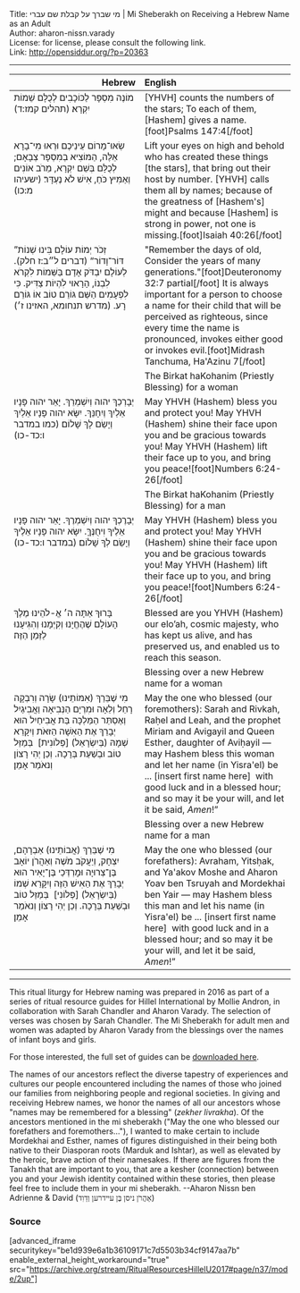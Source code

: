 <html>
<head></head>
<body>
Title: מי שברך על קבלת שם עברי | Mi Sheberakh on Receiving a Hebrew Name as an Adult<br />
Author: aharon-nissn.varady<br />
License: for license, please consult the following link.<br />
Link: <a href="http://opensiddur.org/?p=20363">http://opensiddur.org/?p=20363</a>
<p />
<hr />

<table style="margin-left: auto;margin-right: auto;" class="draggable">
<thead><tr><th id="x" style="text-align: right;">Hebrew</th><th style="text-align: left;">English</th></tr></thead>
<tbody>
<tr><td style="vertical-align:top;" width="46%">
<div class="liturgy"><span lang="he">
מוֹנֶה מִסְפָּר לַכּוֹכָבִים
לְכֻלָּם שֵׁמוֹת יִקְרָא׃ <span class="citation">(תהלים קמז:ד)</span>
</span></div></td>

<td style="vertical-align:top;" width="53%">
<div class="english">
[YHVH] counts the numbers of the stars; 
To each of them, [Hashem] gives a name.[foot]Psalms 147:4[/foot]
</div></td></tr>


<tr><td style="vertical-align:top;" width="46%">
<div class="liturgy"><span lang="he">
שְׂאוּ־מָרוֹם עֵינֵיכֶם 
וּרְאוּ מִי־בָרָא אֵלֶּה,‏
הַמּוֹצִיא בְמִסְפָּר צְבָאָם;‏
לְכֻלָּם בְּשֵׁם יִקְרָא,‏
מֵרֹב אוֹנִים 
וְאַמִּיץ כֹּחַ,‏
אִישׁ לֹא נֶעְדָּר׃ <span class="citation">(ישעיהו מ:כו)</span>
</span></div></td>
 
<td style="vertical-align:top;" width="53%">
<div class="english">
Lift your eyes on high 
and behold who has created these things [the stars],
that bring out their host by number. 
[YHVH] calls them all by names; 
because of the greatness of [Hashem's] might 
and because [Hashem] is strong in power, 
not one is missing.[foot]Isaiah 40:26[/foot]
</div></td></tr>


<tr><td style="vertical-align:top;" width="46%">
<div class="liturgy"><span lang="he">
”זְכֹר יְמוֹת עוֹלָם 
בִּינוּ שְׁנוֹת דּוֹר־וָדוֹר“ <span class="citation">(דברים ל״ב:ז חלק)</span>.‏
לְעוֹלָם יִבְדֹּק אָדָם 
בַּשֵּׁמוֹת לִקְרֹא לִבְנוֹ,‏
הָרָאוּי לִהְיוֹת צַדִּיק.‏
כִּי לִפְעָמִים הַשֵּׁם 
גּוֹרֵם טוֹב 
אוֹ גּוֹרֵם רָע.‏ <span class="citation">(מדרש תנחומא, האזינו ז׳)</span>
</span></div></td>
 
<td style="vertical-align:top;" width="53%">
<div class="english">
"Remember the days of old, 
Consider the years of many generations."[foot]Deuteronomy 32:7 partial[/foot]
It is always important for a person
 to choose a name for their child
that will be perceived as righteous, 
since every time the name is pronounced, 
invokes either good
or invokes evil.[foot]Midrash Tanchuma, Ha'Azinu 7[/foot]
</div></td></tr>


<tr><td style="vertical-align:top;" width="46%">
<div class="liturgy"><span lang="he">

</span></div></td>
 
<td style="vertical-align:top;" width="53%">
<div class="english">
The Birkat haKohanim (Priestly Blessing) for a woman
</div></td></tr>


<tr><td style="vertical-align:top;" width="46%">
<div class="liturgy"><span lang="he">
יְבָרְכֵךְ יהוה וְיִשְׁמְרֵךְ.
יָאֵר יהוה פָּנָיו אֵלַיִךְ וְיִחָנֵּךְ.
יִשָּׂא יהוה פָּנָיו אֵלַיִךְ וְיָשֵׂם לָךְ שָׁלוֹם׃ <span class="citation">(כמו במדבר ו:כד-כו)</span>
</span></div></td>
 
<td style="vertical-align:top;" width="53%">
<div class="english">
May YHVH (Hashem) bless you and protect you!
May YHVH (Hashem) shine their face upon you and be gracious towards you!
May YHVH (Hashem) lift their face up to you, and bring you peace![foot]Numbers 6:24-26[/foot]
</div></td></tr>


<tr><td style="vertical-align:top;" width="46%">
<div class="liturgy"><span lang="he">

</span></div></td>
 
<td style="vertical-align:top;" width="53%">
<div class="english">
The Birkat haKohanim (Priestly Blessing) for a man
</div></td></tr>


<tr><td style="vertical-align:top;" width="46%">
<div class="liturgy"><span lang="he">
יְבָרֶכְךָ יהוה וְיִשְׁמְרֶךָ. 
יָאֵר יהוה פָּנָיו אֵלֶיךָ וִיחֻנֶּךָּ. 
יִשָּׂא יהוה פָּנָיו אֵלֶיךָ וְיָשֵׂם לְךָ שָׁלוֹם׃ <span class="citation">(במדבר ו:כד-כו)</span>
</span></div></td>
 
<td style="vertical-align:top;" width="53%">
<div class="english">
May YHVH (Hashem) bless you and protect you!
May YHVH (Hashem) shine their face upon you and be gracious towards you!
May YHVH (Hashem) lift their face up to you, and bring you peace![foot]Numbers 6:24-26[/foot]
</div></td></tr>


<tr><td style="vertical-align:top;" width="46%">
<div class="liturgy"><span lang="he">
בָּרוּךְ אַתָּה 
ה׳ אֱ-לֹהֵינוּ 
מֶלֶךְ הָעוֹלָם 
שֶׁהֶחֱיָנוּ 
וְקִיְּמָנוּ
וְהִגִּיעָנוּ 
לַזְּמַן הַזֶּה׃
</span></div></td>
 
<td style="vertical-align:top;" width="53%">
<div class="english">
Blessed are you
YHVH (Hashem) our elo’ah, 
cosmic majesty, 
who has kept us alive, 
and has preserved us, 
and enabled us 
to reach this season.
</div></td></tr>


<tr><td style="vertical-align:top;" width="46%">
<div class="liturgy"><span lang="he">

</span></div></td>
 
<td style="vertical-align:top;" width="53%">
<div class="english">
Blessing over a new Hebrew name for a woman
</div></td></tr>


<tr><td style="vertical-align:top;" width="46%">
<div class="liturgy"><span lang="he">
מִי שֶׁבֵּרַךְ (אִמּוֹתֵינוּ) 
שָׂרָה וְרִבְקָה
רָחֵל וְלֵאָה
וּמִרְיָם הַנְּבִיאָה 
וַאֲבִיגַיִל
וְאֶסְתֵּר הַמַּלְכָּה בַּת אֲבִיחַיִל
הוּא יְבָרֵךְ אֶת הַאִשָׁה הַזּאֹת
וְיִקָּרֵא שְׁמָהּ (בְּיִשְׂרָאֵל) [פְּלוֹנִית]&nbsp;
בְּמַזַּל טוֹב וּבְשַׁעַת בְּרָכָה. 
וְכֵן יְהִי רָצוֹן 
וְנאֹמַר אָמֵן׃
</span></div></td>
 
<td style="vertical-align:top;" width="53%">
<div class="english">
May the one who blessed (our foremothers):
Sarah and Rivkah, 
Raḥel and Leah, 
and the prophet Miriam 
and Avigayil 
and Queen Esther, daughter of Aviḥayil — 
may Hashem bless this woman 
and let her name (in Yisra'el) be ... [insert first name here]&nbsp;
with good luck and in a blessed hour; 
and so may it be your will, 
and let it be said, <em>Amen</em>!”
</div></td></tr>


<tr><td style="vertical-align:top;" width="46%">
<div class="liturgy"><span lang="he">

</span></div></td>
 
<td style="vertical-align:top;" width="53%">
<div class="english">
Blessing over a new Hebrew name for a man
</div></td></tr>


<tr><td style="vertical-align:top;" width="46%">
<div class="liturgy"><span lang="he">
מִי שֶׁבֵּרַךְ (אֲבוֹתֵינוּ) 
אַבְרָהָם, יִצְחָק, וְיַעֲקֹב
מֹשֶׁה וְאַהֲרֹן 
יוֹאָב בֶּן־צְרוּיָה
וּמׇרְדְּכַי בֶּן־יָאִיר 
הוּא יְבָרֵךְ אֶת הַאִישׁ הַזֶּה
וְיִקָּרֵא שְׁמוֹ (בְּיִשְׂרָאֵל) [פְּלוֹנִי]&nbsp;
בְּמַזַּל טוֹב וּבְשַׁעַת בְּרָכָה. 
וְכֵן יְהִי רָצוֹן 
וְנאֹמַר אָמֵן׃
</span></div></td>
 
<td style="vertical-align:top;" width="53%">
<div class="english">
May the one who blessed (our forefathers):
Avraham, Yitsḥak, and Ya'akov 
Moshe and Aharon
Yoav ben Tsruyah
and Mordekhai ben Yair — 
may Hashem bless this man 
and let his name (in Yisra'el) be ... [insert first name here]&nbsp;
with good luck and in a blessed hour; 
and so may it be your will, 
and let it be said, <em>Amen</em>!”
</div></td></tr>
</tbody></table>

<hr />

This ritual liturgy for Hebrew naming was prepared in 2016 as part of a series of ritual resource guides for Hillel International by Mollie Andron, in collaboration with Sarah Chandler and Aharon Varady. The selection of verses was chosen by Sarah Chandler. The Mi Sheberakh for adult men and women was adapted by Aharon Varady from the blessings over the names of infant boys and girls. 

For those interested, the full set of guides can be <a href="https://opensiddur.org/wp-content/uploads/2018/06/Ritual-Resources-Hillel-U.-2017.zip">downloaded here</a>.

The names of our ancestors reflect the diverse tapestry of experiences and cultures our people encountered including the names of those who joined our families from neighboring people and regional societies. In giving and receiving Hebrew names, we honor the names of all our ancestors whose "names may be remembered for a blessing" (<em>zekher livrakha</em>). Of the ancestors mentioned in the mi sheberakh ("May the one who blessed our forefathers and foremothers..."), I wanted to make certain to include Mordekhai and Esther, names of figures distinguished in their being both native to their Diasporan roots (Marduk and Ishtar), as well as elevated by the heroic, brave action of their namesakes. If there are figures from the Tanakh that are important to you, that are a kesher (connection) between you and your Jewish identity contained within these stories, then please feel free to include them in your mi sheberakh. --Aharon Nissn ben Adrienne & David (<span style="font-family: 'SBL-Hebrew';">ﬡַﬣֲﬧֹן ניסן בֶּן עײﬢﬧען וְﬢַוִﬢ</span>)

<h3>Source</h3>

[advanced_iframe securitykey="be1d939e6a1b36109171c7d5503b34cf9147aa7b" enable_external_height_workaround="true" src="https://archive.org/stream/RitualResourcesHillelU2017#page/n37/mode/2up"]

</body>
</html>